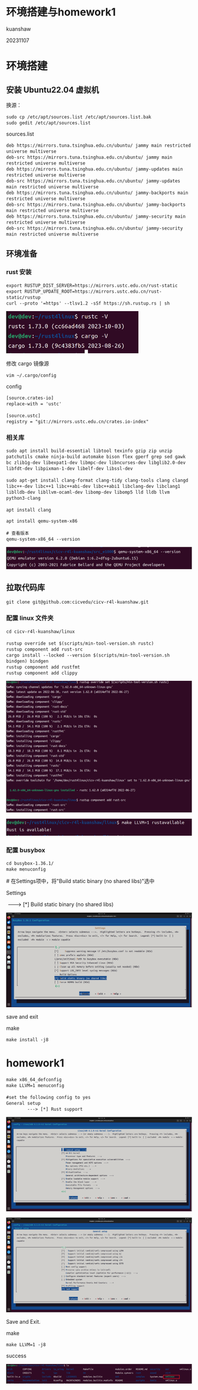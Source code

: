 # 环境搭建与homework1

kuanshaw

20231107

# 环境搭建

## 安装 Ubuntu22.04 虚拟机

换源：

```
sudo cp /etc/apt/sources.list /etc/apt/sources.list.bak
sudo gedit /etc/apt/sources.list
```

sources.list

```
deb https://mirrors.tuna.tsinghua.edu.cn/ubuntu/ jammy main restricted universe multiverse
deb-src https://mirrors.tuna.tsinghua.edu.cn/ubuntu/ jammy main restricted universe multiverse
deb https://mirrors.tuna.tsinghua.edu.cn/ubuntu/ jammy-updates main restricted universe multiverse
deb-src https://mirrors.tuna.tsinghua.edu.cn/ubuntu/ jammy-updates main restricted universe multiverse
deb https://mirrors.tuna.tsinghua.edu.cn/ubuntu/ jammy-backports main restricted universe multiverse
deb-src https://mirrors.tuna.tsinghua.edu.cn/ubuntu/ jammy-backports main restricted universe multiverse
deb https://mirrors.tuna.tsinghua.edu.cn/ubuntu/ jammy-security main restricted universe multiverse
deb-src https://mirrors.tuna.tsinghua.edu.cn/ubuntu/ jammy-security main restricted universe multiverse
```



## 环境准备

### rust 安装

```
export RUSTUP_DIST_SERVER=https://mirrors.ustc.edu.cn/rust-static 
export RUSTUP_UPDATE_ROOT=https://mirrors.ustc.edu.cn/rust-static/rustup
curl --proto '=https' --tlsv1.2 -sSf https://sh.rustup.rs | sh
```

<img src="image/homework1/image-20231107191200171.png" alt="image-20231107191200171" style="zoom:50%;" />



修改 cargo 镜像源

```
vim ~/.cargo/config
```

config

```
[source.crates-io]
replace-with = 'ustc'

[source.ustc]
registry = "git://mirrors.ustc.edu.cn/crates.io-index"
```



### 相关库

```
sudo apt install build-essential libtool texinfo gzip zip unzip patchutils cmake ninja-build automake bison flex gperf grep sed gawk bc zlib1g-dev libexpat1-dev libmpc-dev libncurses-dev libglib2.0-dev libfdt-dev libpixman-1-dev libelf-dev libssl-dev

sudo apt-get install clang-format clang-tidy clang-tools clang clangd libc++-dev libc++1 libc++abi-dev libc++abi1 libclang-dev libclang1 liblldb-dev libllvm-ocaml-dev libomp-dev libomp5 lld lldb llvm python3-clang

apt install clang
```



```
apt install qemu-system-x86

# 查看版本
qemu-system-x86_64 --version
```

![image-20231107214626226](image/homework1/image-20231107214626226.png)

## 拉取代码库

```
git clone git@github.com:cicvedu/cicv-r4l-kuanshaw.git
```



### 配置 linux 文件夹

```
cd cicv-r4l-kuanshaw/linux

rustup override set $(scripts/min-tool-version.sh rustc)
rustup component add rust-src
cargo install --locked --version $(scripts/min-tool-version.sh bindgen) bindgen
rustup component add rustfmt
rustup component add clippy
```

![image-20231107194046155](image/homework1/image-20231107194046155.png)

![image-20231107203420969](image/homework1/image-20231107203420969.png)



### 配置 busybox

```
cd busybox-1.36.1/
make menuconfig
```

\# 在Settings项中，将"Build static binary (no shared libs)"选中

Settings

​     ---> [*] Build static binary (no shared libs)

![image-20231107211842359](image/homework1/image-20231107211842359.png)

save and exit

make 

```
make install -j8
```



# homework1

```
make x86_64_defconfig
make LLVM=1 menuconfig

#set the following config to yes
General setup
        ---> [*] Rust support
```

![image-20231107203918691](image/homework1/image-20231107203918691.png)

![image-20231107203820159](image/homework1/image-20231107203820159.png)

Save and Exit.



make

```
make LLVM=1 -j8
```



success

![image-20231107204910864](image/homework1/image-20231107204910864.png)











